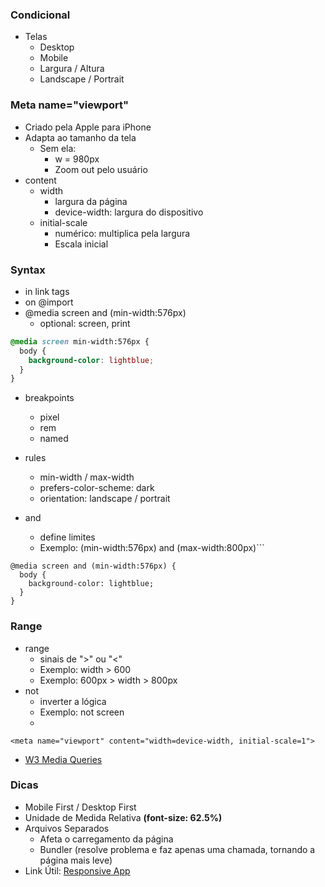 ### Condicional
- Telas
  - Desktop
  - Mobile
  - Largura / Altura
  - Landscape / Portrait

### Meta name="viewport"
- Criado pela Apple para iPhone
- Adapta ao tamanho da tela
  - Sem ela:
    - w = 980px
    - Zoom out pelo usuário
- content
  - width
    - largura da página
    - device-width: largura do dispositivo
  - initial-scale
    - numérico: multiplica pela largura
    - Escala inicial

### Syntax
- in link tags
- on @import
- @media screen and (min-width:576px)
  - optional: screen, print
```css
@media screen min-width:576px {
  body {
    background-color: lightblue;
  }
}
```
  
  - breakpoints
    - pixel
    - rem
    - named
  
  - rules
    - min-width / max-width
    - prefers-color-scheme: dark
    - orientation: landscape / portrait
  
  - and
    - define limites
    - Exemplo: (min-width:576px) and (max-width:800px)```
```
@media screen and (min-width:576px) {
  body {
    background-color: lightblue;
  }
}
```
### Range
  - range
    - sinais de ">" ou "<"
    - Exemplo: width > 600
    - Exemplo: 600px > width > 800px
  - not
    - inverter a lógica
    - Exemplo: not screen
    -    
```
<meta name="viewport" content="width=device-width, initial-scale=1">
```

- [W3 Media Queries](https://www.w3.org/TR/mediaqueries-5/)

### Dicas
- Mobile First / Desktop First
- Unidade de Medida Relativa **(font-size: 62.5%)**
- Arquivos Separados
  - Afeta o carregamento da página
  - Bundler (resolve problema e faz apenas uma chamada, tornando a página mais leve)
- Link Útil: [Responsive App](https://responsively.app/)